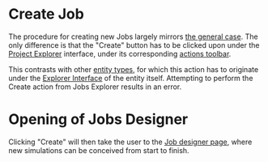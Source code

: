 # Create Job

The procedure for creating new Jobs largely mirrors [the general case](/entities-general/actions/create.md). The only difference is that the "Create" button <i class="zmdi zmdi-file-plus zmdi-hc-border"></i> has to be clicked upon under the [Project Explorer](../ui/explorer.md) interface, under its corresponding [actions toolbar](/entities-general/ui/explorer.md#actions-toolbar).
 
This contrasts with other [entity types](/entities-general/overview.md), for which this action has to originate under the [Explorer Interface](/entities-general/ui/explorer.md) of the entity itself. Attempting to perform the Create action from Jobs Explorer results in an error.

# Opening of Jobs Designer

Clicking "Create" will then take the user to the [Job designer page](/jobs-designer/overview.md), where new simulations can be conceived from start to finish. 
